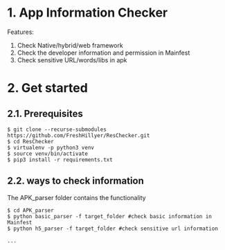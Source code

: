 # 1. App Information Checker

Features:
1. Check Native/hybrid/web framework
2. Check the developer information and permission in Mainfest
3. Check sensitive URL/words/libs in apk

# 2. Get started

## 2.1. Prerequisites
```
$ git clone --recurse-submodules https://github.com/FreshHillyer/ResChecker.git
$ cd ResChecker
$ virtualenv -p python3 venv
$ source venv/bin/activate
$ pip3 install -r requirements.txt
```

## 2.2. ways to check information
The APK_parser folder contains the functionality 
```
$ cd APK_parser
$ python basic_parser -f target_folder #check basic information in Mainfest
$ python h5_parser -f target_folder #check sensitive url information

...
```

